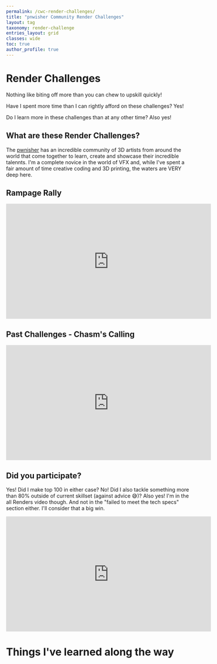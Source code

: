 ```yaml
---
permalink: /cwc-render-challenges/
title: "pnwisher Community Render Challenges"
layout: tag
taxonomy: render-challenge
entries_layout: grid
classes: wide
toc: true
author_profile: true
---
```


# Render Challenges

Nothing like biting off more than you can chew to upskill quickly! 

Have I spent more time than I can rightly afford on these challenges? Yes!

Do I learn more in these challenges than at any other time? Also yes!

## What are these Render Challenges?
The [pwnisher](https://www.youtube.com/channel/UCWIfzAYHyNSyHmT2AO-54yg) has an incredible community of 3D artists from around the world that come together to learn, create and showcase their incredible talennts. I'm a complete novice in the world of VFX and, while I've spent a fair amount of time creative coding and 3D printing, the waters are VERY deep here.

## Rampage Rally

<iframe width="560" height="315" src="https://www.youtube.com/embed/yW5WIyEe_eE?si=g5Mz3XyQMJt2yQdV" title="YouTube video player" frameborder="0" allow="accelerometer; autoplay; clipboard-write; encrypted-media; gyroscope; picture-in-picture; web-share" referrerpolicy="strict-origin-when-cross-origin" allowfullscreen></iframe>

## Past Challenges - Chasm's Calling

<iframe width="560" height="315" src="https://www.youtube.com/embed/1Kt8-851Lys?si=W1dZ2ITXUN5IEsC2" title="YouTube video player" frameborder="0" allow="accelerometer; autoplay; clipboard-write; encrypted-media; gyroscope; picture-in-picture; web-share" referrerpolicy="strict-origin-when-cross-origin" allowfullscreen></iframe>

## Did you participate?
Yes! Did I make top 100 in either case? No! Did I also tackle something more than 80% outside of current skillset (against advice 😅)? Also yes! I'm in the all Renders video though. And not in the "failed to meet the tech specs" section either. I'll consider that a big win.

<iframe width="560" height="315" src="https://www.youtube.com/embed/E0GvmzhL6Do?si=0Mixnm5_eroBCeLN&amp;start=6424" title="YouTube video player" frameborder="0" allow="accelerometer; autoplay; clipboard-write; encrypted-media; gyroscope; picture-in-picture; web-share" referrerpolicy="strict-origin-when-cross-origin" allowfullscreen></iframe>

# Things I've learned along the way